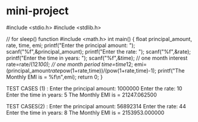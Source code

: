 # mini-project

#include <stdio.h>
#include <stdlib.h>

// for sleep() function
#include <math.h>
int main() 
{
float principal_amount, rate, time, emi;
printf("Enter the principal amount: ");
scanf("%f",&principal_amount);
printf("Enter the rate: ");
scanf("%f",&rate);
printf("Enter the time in years: ");
scanf("%f",&time);
// one month interest
rate=rate/(12*100);
// one month period
time=time*12; 
emi= (principal_amount*rate*pow(1+rate,time))/(pow(1+rate,time)-1);
printf("The Monthly EMI is = %f\n",emi);
return 0;
}

TEST CASES (1) :
Enter the principal amount: 1000000
Enter the rate: 10
Enter the time in years: 5
The Monthly EMI is = 21247.062500

TEST CASES(2) :
Enter the principal amount: 56892314
Enter the rate: 44
Enter the time in years: 8
The Monthly EMI is = 2153953.000000
